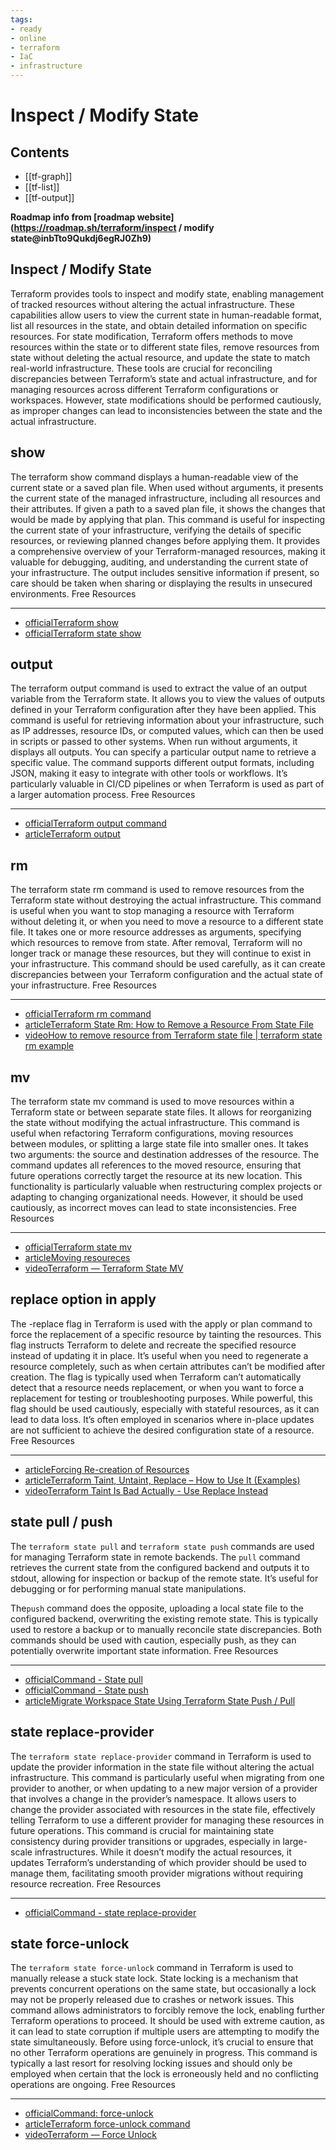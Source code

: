 ```yaml
---
tags:
- ready
- online
- terraform
- IaC
- infrastructure
---
```


# Inspect / Modify State

## Contents

- [[tf-graph]]
- [[tf-list]]
- [[tf-output]]

__Roadmap info from [roadmap website](<https://roadmap.sh/terraform/inspect> / modify state@inbTto9Qukdj6egRJ0Zh9)__

## Inspect / Modify State

Terraform provides tools to inspect and modify state, enabling management of tracked resources without altering the actual infrastructure. These capabilities allow users to view the current state in human-readable format, list all resources in the state, and obtain detailed information on specific resources. For state modification, Terraform offers methods to move resources within the state or to different state files, remove resources from state without deleting the actual resource, and update the state to match real-world infrastructure. These tools are crucial for reconciling discrepancies between Terraform’s state and actual infrastructure, and for managing resources across different Terraform configurations or workspaces. However, state modifications should be performed cautiously, as improper changes can lead to inconsistencies between the state and the actual infrastructure.

## show

The terraform show command displays a human-readable view of the current state or a saved plan file. When used without arguments, it presents the current state of the managed infrastructure, including all resources and their attributes. If given a path to a saved plan file, it shows the changes that would be made by applying that plan. This command is useful for inspecting the current state of your infrastructure, verifying the details of specific resources, or reviewing planned changes before applying them. It provides a comprehensive overview of your Terraform-managed resources, making it valuable for debugging, auditing, and understanding the current state of your infrastructure. The output includes sensitive information if present, so care should be taken when sharing or displaying the results in unsecured environments.
Free Resources

---

- [officialTerraform show](https://developer.hashicorp.com/terraform/cli/commands/show)
- [officialTerraform state show](https://developer.hashicorp.com/terraform/cli/commands/state/show)

## output

The terraform output command is used to extract the value of an output variable from the Terraform state. It allows you to view the values of outputs defined in your Terraform configuration after they have been applied. This command is useful for retrieving information about your infrastructure, such as IP addresses, resource IDs, or computed values, which can then be used in scripts or passed to other systems. When run without arguments, it displays all outputs. You can specify a particular output name to retrieve a specific value. The command supports different output formats, including JSON, making it easy to integrate with other tools or workflows. It’s particularly valuable in CI/CD pipelines or when Terraform is used as part of a larger automation process.
Free Resources

---

- [officialTerraform output command](https://developer.hashicorp.com/terraform/cli/commands/output)
- [articleTerraform output](https://learning-ocean.com/tutorials/terraform/terraform-output/)

## rm

The terraform state rm command is used to remove resources from the Terraform state without destroying the actual infrastructure. This command is useful when you want to stop managing a resource with Terraform without deleting it, or when you need to move a resource to a different state file. It takes one or more resource addresses as arguments, specifying which resources to remove from state. After removal, Terraform will no longer track or manage these resources, but they will continue to exist in your infrastructure. This command should be used carefully, as it can create discrepancies between your Terraform configuration and the actual state of your infrastructure.
Free Resources

---

- [officialTerraform rm command](https://developer.hashicorp.com/terraform/cli/commands/state/rm)
- [articleTerraform State Rm: How to Remove a Resource From State File](https://spacelift.io/blog/terraform-state-rm)
- [videoHow to remove resource from Terraform state file | terraform state rm example](https://www.youtube.com/watch?v=uK__Ls6an1c)

## mv

The terraform state mv command is used to move resources within a Terraform state or between separate state files. It allows for reorganizing the state without modifying the actual infrastructure. This command is useful when refactoring Terraform configurations, moving resources between modules, or splitting a large state file into smaller ones. It takes two arguments: the source and destination addresses of the resource. The command updates all references to the moved resource, ensuring that future operations correctly target the resource at its new location. This functionality is particularly valuable when restructuring complex projects or adapting to changing organizational needs. However, it should be used cautiously, as incorrect moves can lead to state inconsistencies.
Free Resources

---

- [officialTerraform state mv](https://developer.hashicorp.com/terraform/cli/commands/state/mv)
- [articleMoving resoureces](https://developer.hashicorp.com/terraform/cli/state/move)
- [videoTerraform — Terraform State MV](https://www.youtube.com/watch?v=i10IMXn3l0o)

## replace option in apply

The -replace flag in Terraform is used with the apply or plan command to force the replacement of a specific resource by tainting the resources. This flag instructs Terraform to delete and recreate the specified resource instead of updating it in place. It’s useful when you need to regenerate a resource completely, such as when certain attributes can’t be modified after creation. The flag is typically used when Terraform can’t automatically detect that a resource needs replacement, or when you want to force a replacement for testing or troubleshooting purposes. While powerful, this flag should be used cautiously, especially with stateful resources, as it can lead to data loss. It’s often employed in scenarios where in-place updates are not sufficient to achieve the desired configuration state of a resource.
Free Resources

---

- [articleForcing Re-creation of Resources](https://developer.hashicorp.com/terraform/cli/state/taint)
- [articleTerraform Taint, Untaint, Replace – How to Use It (Examples)](https://spacelift.io/blog/terraform-taint)
- [videoTerraform Taint Is Bad Actually - Use Replace Instead](https://www.youtube.com/watch?v=v_T1fuYGjV0)

## state pull / push

The `terraform state pull` and `terraform state push` commands are used for managing Terraform state in remote backends. The `pull` command retrieves the current state from the configured backend and outputs it to stdout, allowing for inspection or backup of the remote state. It’s useful for debugging or for performing manual state manipulations.

The`push` command does the opposite, uploading a local state file to the configured backend, overwriting the existing remote state. This is typically used to restore a backup or to manually reconcile state discrepancies. Both commands should be used with caution, especially push, as they can potentially overwrite important state information.
Free Resources

---

- [officialCommand - State pull](https://developer.hashicorp.com/terraform/cli/commands/state/pull)
- [officialCommand - State push](https://developer.hashicorp.com/terraform/cli/commands/state/push)
- [articleMigrate Workspace State Using Terraform State Push / Pull](https://support.hashicorp.com/hc/en-us/articles/360001151948-Migrate-Workspace-State-Using-Terraform-State-Push-Pull)

## state replace-provider

The `terraform state replace-provider` command in Terraform is used to update the provider information in the state file without altering the actual infrastructure. This command is particularly useful when migrating from one provider to another, or when updating to a new major version of a provider that involves a change in the provider’s namespace. It allows users to change the provider associated with resources in the state file, effectively telling Terraform to use a different provider for managing these resources in future operations. This command is crucial for maintaining state consistency during provider transitions or upgrades, especially in large-scale infrastructures. While it doesn’t modify the actual resources, it updates Terraform’s understanding of which provider should be used to manage them, facilitating smooth provider migrations without requiring resource recreation.
Free Resources

---

- [officialCommand - state replace-provider](https://developer.hashicorp.com/terraform/cli/commands/state/replace-provider)

## state force-unlock

The `terraform state force-unlock` command in Terraform is used to manually release a stuck state lock. State locking is a mechanism that prevents concurrent operations on the same state, but occasionally a lock may not be properly released due to crashes or network issues. This command allows administrators to forcibly remove the lock, enabling further Terraform operations to proceed. It should be used with extreme caution, as it can lead to state corruption if multiple users are attempting to modify the state simultaneously. Before using force-unlock, it’s crucial to ensure that no other Terraform operations are genuinely in progress. This command is typically a last resort for resolving locking issues and should only be employed when certain that the lock is erroneously held and no conflicting operations are ongoing.
Free Resources

---

- [officialCommand: force-unlock](https://developer.hashicorp.com/terraform/cli/commands/force-unlock)
- [articleTerraform force-unlock command](https://spacelift.io/blog/terraform-force-unlock)
- [videoTerraform — Force Unlock](https://www.youtube.com/watch?v=qVs9pLaXSeg)
